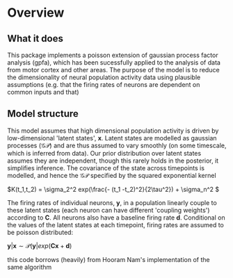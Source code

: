 # Overview


## What it does

This package implements a poisson extension of gaussian process factor analysis (gpfa), which has been sucessfully applied to the analysis of data from motor cortex and other areas. The purpose of the model is to reduce the dimensionality of neural population activity data using plausible assumptions (e.g. that the firing rates of neurons are dependent on common inputs and that)


## Model structure

This model assumes that high dimensional population activity is driven by low-dimensional 'latent states', $\textbf{x}$. Latent states are modelled as gaussian processes ($\mathcal{GP}$) and are thus assumed to vary smoothly (on some timescale, which is inferred from data). Our prior distribution over latent states assumes they are independent, though this rarely holds in the posterior, it simplifies inference. The covariance of the state across timepoints is modelled, and hence the $\mathcal{GP}$ specified by the squared exponential kernel

$K(t_1,t_2) = \sigma_2^2 exp(\frac{- (t_1 -t_2)^2}{2\tau^2}) + \sigma_n^2 $

The firing rates of individual neurons, $\textbf{y}$, in a population linearly couple to these latent states (each neuron can have different 'coupling weights') according to $\textbf{C}$. All neurons also have a baseline firing rate $\textbf{d}$. Conditional on the values of the latent states at each timepoint, firing rates are assumed to be poisson distributed:

$\textbf{y}|\textbf{x} \sim \mathcal{P}(\textbf{y}|exp(\textbf{C}\textbf{x} + \textbf{d})$





this code borrows (heavily) from Hooram Nam's implementation of the same algorithm
